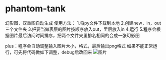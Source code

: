# phantom-tank
幻影图，双重图自动生成
使用方法：
1.将py文件下载到本地
2.创建new，in，out三个文件夹
3.把要当做表层的图片按顺序放入out，里层放入in
4.运行
5.程序会根据图片最后访问时间排序，把两个文件夹里排名相同的合成一张幻影图

plus：程序会自动调整输入图片大小，格式，最后输出png格式
如果不能正常运行，可先将代码做如下调整，debug后改回来
![图片](https://user-images.githubusercontent.com/67435618/112637323-fbffd800-8e78-11eb-8675-5e99126792f4.png)
